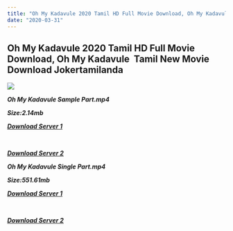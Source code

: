 ```yaml
---
title: "Oh My Kadavule 2020 Tamil HD Full Movie Download, Oh My Kadavule  Tamil New Movie Download Jokertamilanda"
date: "2020-03-31"
---
```


## Oh My Kadavule 2020 Tamil HD Full Movie Download, Oh My Kadavule  Tamil New Movie Download Jokertamilanda

![](https://images.moviebuff.com/efdf1f29-bb62-4919-9c86-3e163f06ce4b?w=1000)

**_Oh My Kadavule Sample Part.mp4_**

**_Size:2.14mb_**

**_[Download Server 1](http://c2.wetransfer.vip/files/Tamil{a3b04ca4513862e5e6faa05865f310bf9da13080b46bbc045b167bb82cb0d9ff}20Movies/Tamil{a3b04ca4513862e5e6faa05865f310bf9da13080b46bbc045b167bb82cb0d9ff}202020{a3b04ca4513862e5e6faa05865f310bf9da13080b46bbc045b167bb82cb0d9ff}20Movies/{a3b04ca4513862e5e6faa05865f310bf9da13080b46bbc045b167bb82cb0d9ff}20Oh{a3b04ca4513862e5e6faa05865f310bf9da13080b46bbc045b167bb82cb0d9ff}20My{a3b04ca4513862e5e6faa05865f310bf9da13080b46bbc045b167bb82cb0d9ff}20Kadavule{a3b04ca4513862e5e6faa05865f310bf9da13080b46bbc045b167bb82cb0d9ff}20(2020)/Oh{a3b04ca4513862e5e6faa05865f310bf9da13080b46bbc045b167bb82cb0d9ff}20My{a3b04ca4513862e5e6faa05865f310bf9da13080b46bbc045b167bb82cb0d9ff}20Kadavule{a3b04ca4513862e5e6faa05865f310bf9da13080b46bbc045b167bb82cb0d9ff}20(2020){a3b04ca4513862e5e6faa05865f310bf9da13080b46bbc045b167bb82cb0d9ff}20HDRip/Oh{a3b04ca4513862e5e6faa05865f310bf9da13080b46bbc045b167bb82cb0d9ff}20My{a3b04ca4513862e5e6faa05865f310bf9da13080b46bbc045b167bb82cb0d9ff}20Kadavule{a3b04ca4513862e5e6faa05865f310bf9da13080b46bbc045b167bb82cb0d9ff}20(2020){a3b04ca4513862e5e6faa05865f310bf9da13080b46bbc045b167bb82cb0d9ff}20Sample{a3b04ca4513862e5e6faa05865f310bf9da13080b46bbc045b167bb82cb0d9ff}20(640x360).mp4)_**

**_[  
](http://c2.wetransfer.vip/files/Tamil{a3b04ca4513862e5e6faa05865f310bf9da13080b46bbc045b167bb82cb0d9ff}20Movies/Tamil{a3b04ca4513862e5e6faa05865f310bf9da13080b46bbc045b167bb82cb0d9ff}202020{a3b04ca4513862e5e6faa05865f310bf9da13080b46bbc045b167bb82cb0d9ff}20Movies/{a3b04ca4513862e5e6faa05865f310bf9da13080b46bbc045b167bb82cb0d9ff}20Oh{a3b04ca4513862e5e6faa05865f310bf9da13080b46bbc045b167bb82cb0d9ff}20My{a3b04ca4513862e5e6faa05865f310bf9da13080b46bbc045b167bb82cb0d9ff}20Kadavule{a3b04ca4513862e5e6faa05865f310bf9da13080b46bbc045b167bb82cb0d9ff}20(2020)/Oh{a3b04ca4513862e5e6faa05865f310bf9da13080b46bbc045b167bb82cb0d9ff}20My{a3b04ca4513862e5e6faa05865f310bf9da13080b46bbc045b167bb82cb0d9ff}20Kadavule{a3b04ca4513862e5e6faa05865f310bf9da13080b46bbc045b167bb82cb0d9ff}20(2020){a3b04ca4513862e5e6faa05865f310bf9da13080b46bbc045b167bb82cb0d9ff}20HDRip/Oh{a3b04ca4513862e5e6faa05865f310bf9da13080b46bbc045b167bb82cb0d9ff}20My{a3b04ca4513862e5e6faa05865f310bf9da13080b46bbc045b167bb82cb0d9ff}20Kadavule{a3b04ca4513862e5e6faa05865f310bf9da13080b46bbc045b167bb82cb0d9ff}20(2020){a3b04ca4513862e5e6faa05865f310bf9da13080b46bbc045b167bb82cb0d9ff}20Sample{a3b04ca4513862e5e6faa05865f310bf9da13080b46bbc045b167bb82cb0d9ff}20(640x360).mp4)_**

**_[Download Server 2](http://c2.wetransfer.vip/files/Tamil{a3b04ca4513862e5e6faa05865f310bf9da13080b46bbc045b167bb82cb0d9ff}20Movies/Tamil{a3b04ca4513862e5e6faa05865f310bf9da13080b46bbc045b167bb82cb0d9ff}202020{a3b04ca4513862e5e6faa05865f310bf9da13080b46bbc045b167bb82cb0d9ff}20Movies/{a3b04ca4513862e5e6faa05865f310bf9da13080b46bbc045b167bb82cb0d9ff}20Oh{a3b04ca4513862e5e6faa05865f310bf9da13080b46bbc045b167bb82cb0d9ff}20My{a3b04ca4513862e5e6faa05865f310bf9da13080b46bbc045b167bb82cb0d9ff}20Kadavule{a3b04ca4513862e5e6faa05865f310bf9da13080b46bbc045b167bb82cb0d9ff}20(2020)/Oh{a3b04ca4513862e5e6faa05865f310bf9da13080b46bbc045b167bb82cb0d9ff}20My{a3b04ca4513862e5e6faa05865f310bf9da13080b46bbc045b167bb82cb0d9ff}20Kadavule{a3b04ca4513862e5e6faa05865f310bf9da13080b46bbc045b167bb82cb0d9ff}20(2020){a3b04ca4513862e5e6faa05865f310bf9da13080b46bbc045b167bb82cb0d9ff}20HDRip/Oh{a3b04ca4513862e5e6faa05865f310bf9da13080b46bbc045b167bb82cb0d9ff}20My{a3b04ca4513862e5e6faa05865f310bf9da13080b46bbc045b167bb82cb0d9ff}20Kadavule{a3b04ca4513862e5e6faa05865f310bf9da13080b46bbc045b167bb82cb0d9ff}20(2020){a3b04ca4513862e5e6faa05865f310bf9da13080b46bbc045b167bb82cb0d9ff}20Sample{a3b04ca4513862e5e6faa05865f310bf9da13080b46bbc045b167bb82cb0d9ff}20(640x360).mp4)_**

**_Oh My Kadavule Single Part.mp4_**

**_Size:551.61mb_**

**_[Download Server 1](http://c7.wetransfer.vip//files/Oh{a3b04ca4513862e5e6faa05865f310bf9da13080b46bbc045b167bb82cb0d9ff}20My{a3b04ca4513862e5e6faa05865f310bf9da13080b46bbc045b167bb82cb0d9ff}20Kadavule{a3b04ca4513862e5e6faa05865f310bf9da13080b46bbc045b167bb82cb0d9ff}20(2020).mp4)_**

**_[  
](http://c7.wetransfer.vip//files/Oh{a3b04ca4513862e5e6faa05865f310bf9da13080b46bbc045b167bb82cb0d9ff}20My{a3b04ca4513862e5e6faa05865f310bf9da13080b46bbc045b167bb82cb0d9ff}20Kadavule{a3b04ca4513862e5e6faa05865f310bf9da13080b46bbc045b167bb82cb0d9ff}20(2020).mp4)_**

**_[Download Server 2](http://c7.wetransfer.vip//files/Oh{a3b04ca4513862e5e6faa05865f310bf9da13080b46bbc045b167bb82cb0d9ff}20My{a3b04ca4513862e5e6faa05865f310bf9da13080b46bbc045b167bb82cb0d9ff}20Kadavule{a3b04ca4513862e5e6faa05865f310bf9da13080b46bbc045b167bb82cb0d9ff}20(2020).mp4)_**

